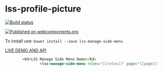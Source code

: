 # lss-profile-picture

[![Build status](https://ci.appveyor.com/api/projects/status/l7ia32h1aj6ursli?svg=true)](https://ci.appveyor.com/project/aarondrabeck/profile-picture)

[![Published on webcomponents.org](https://img.shields.io/badge/webcomponents.org-published-blue.svg)](https://www.webcomponents.org/element/LssPolymerElements/profile-picture)

To install use: `bower install --save lss-manage-side-menu`

[ LIVE DEMO AND API ](https://www.webcomponents.org/element/LssPolymerElements/lss-manage-side-menu)

```html
        <h3>LSS Manage Side Menu Demo</h3>
                <lss-manage-side-menu roles="[[roles]]" page="[[page]]"></lss-manage-side-menu>

```
